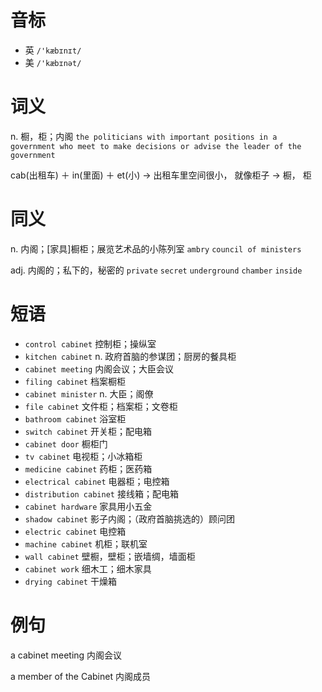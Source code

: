 # 音标

- 英 `/'kæbɪnɪt/`
- 美 `/'kæbɪnət/`

# 词义

n. 橱，柜；内阁
`the politicians with important positions in a government who meet to make decisions or advise the leader of the government`



cab(出租车) ＋ in(里面) ＋ et(小) → 出租车里空间很小， 就像柜子 → 橱， 柜

# 同义

n. 内阁；[家具]橱柜；展览艺术品的小陈列室
`ambry` `council of ministers`

adj. 内阁的；私下的，秘密的
`private` `secret` `underground` `chamber` `inside`

# 短语

- `control cabinet` 控制柜；操纵室
- `kitchen cabinet` n. 政府首脑的参谋团；厨房的餐具柜
- `cabinet meeting` 内阁会议；大臣会议
- `filing cabinet` 档案橱柜
- `cabinet minister` n. 大臣；阁僚
- `file cabinet` 文件柜；档案柜；文卷柜
- `bathroom cabinet` 浴室柜
- `switch cabinet` 开关柜；配电箱
- `cabinet door` 橱柜门
- `tv cabinet` 电视柜；小冰箱柜
- `medicine cabinet` 药柜；医药箱
- `electrical cabinet` 电器柜；电控箱
- `distribution cabinet` 接线箱；配电箱
- `cabinet hardware` 家具用小五金
- `shadow cabinet` 影子内阁；（政府首脑挑选的）顾问团
- `electric cabinet` 电控箱
- `machine cabinet` 机柜；联机室
- `wall cabinet` 壁橱，壁柜；嵌墙绸，墙面柜
- `cabinet work` 细木工；细木家具
- `drying cabinet` 干燥箱

# 例句

a cabinet meeting
内阁会议

a member of the Cabinet
内阁成员


